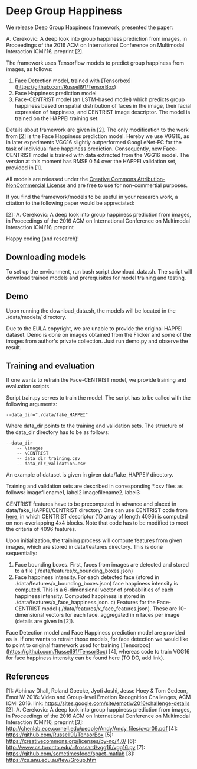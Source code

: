 Deep Group Happiness
===============================

We release Deep Group Happiness framework, presented the paper: 

A. Cerekovic: A deep look into group happiness prediction from images, in Proceedings of the 2016 ACM on International Conference on Multimodal Interaction ICMI'16, preprint [2]. 

The framework uses Tensorflow models to predict group happiness from images, as follows:

1. Face Detection model, trained with [Tensorbox] (https://github.com/Russell91/TensorBox)  
2. Face Happiness prediction model
3. Face-CENTRIST model (an LSTM-based model) which predicts group happiness based on spatial distribution of faces in the image, their facial expression of happiness, and CENTRIST image descriptor. The model is trained on the HAPPEI training set.

Details about framework are given in [2]. The only modification to the work from [2] is the Face Happiness prediction model. Hereby we use VGG16, as in later experiments VGG16 slightly outperformed GoogLeNet-FC for the task of individual face happiness prediction. Consequently, new Face-CENTRIST model is trained with data extracted from the VGG16 model. The version at this moment has RMSE 0.54 over the HAPPEI validation set, provided in [1].

All models are released under the [Creative Commons Attribution-NonCommercial License](https://creativecommons.org/licenses/by-nc/4.0/) and are free to use for non-commertial purposes. 

If you find the framework/models to be useful in your research work, a citation to the following paper would be appreciated:

[2]: A. Cerekovic: A deep look into group happiness prediction from images, in Proceedings of the 2016 ACM on International Conference on Multimodal Interaction ICMI'16, preprint

Happy coding (and research)!


Downloading models 
------------------
To set up the environment, run bash script download_data.sh. The script will download trained models and prerequisites for model training and testing.

Demo
----

Upon running the download_data.sh, the models will be located in the ./data/models/ directory. 

Due to the EULA copyright, we are unable to provide the original HAPPEI dataset. Demo is done on images obtained from the Flicker and some of the images from author's private collection. Just run demo.py and observe the result.

Training and evaluation
-----------------------
 
If one wants to retrain the Face-CENTRIST model, we provide training and evaluation scripts. 

Script train.py serves to train the model. The script has to be called with the following arguments:

```
--data_dir="./data/fake_HAPPEI"
```

Where data_dir points to the training and validation sets. The structure of the data_dir directory has to be as follows:

```
--data_dir
    -- \images
    -- \CENTRIST
    -- data_dir_training.csv
    -- data_dir_validation.csv
```

An example of dataset is given in given data/fake_HAPPEI/ directory.

Training and validation sets are described in corresponding *.csv files as follows:
imagefilename1, label2
imagefilename2, label3


CENTRIST features have to be precomputed in advance and placed in data/fake_HAPPEI/CENTRIST directory. One can use CENTRIST code from [here](https://github.com/sometimesfood/spact-matlab), in which CENTRIST descriptor (1D array of length 4096) is computed on non-overlapping 4x4 blocks. Note that code has to be modified to meet the criteria of 4096 features.

Upon initialization, the training process will compute features from given images, which are stored in data/features directory. This is done sequentially:

1) Face bounding boxes. First, faces from images are detected and stored to a file (./data/features/x_bounding_boxes.json)
2) Face happiness intensity. For each detected face (stored in ./data/features/x_bounding_boxes.json) face happiness intensity is computed. This is a 6-dimensional vector of probabilities of each happiness intensity. Computed happiness is stored in ./data/features/x_face_happiness.json.
c) Features for the Face-CENTRIST model (./data/features/x_face_features.json). These are 10-dimensional vectors for each face, aggregated in n faces per image (details are given in [2]).

Face Detection model and Face Happiness prediction model are provided as is. If one wants to retrain those models, for face detection we would like to point to original framework used for training  [Tensorbox] (https://github.com/Russell91/TensorBox) [4], whereas code to train VGG16 for face happiness intensity can be found here (TO DO, add link). 


References
----------

  [1]: Abhinav Dhall, Roland Goecke, Jyoti Joshi, Jesse Hoey & Tom Gedeon, EmotiW 2016: Video and Group-level Emotion Recognition Challenges, ACM ICMI 2016. link: https://sites.google.com/site/emotiw2016/challenge-details
  [2]: A. Cerekovic: A deep look into group happiness prediction from images, in Proceedings of the 2016 ACM on International Conference on Multimodal Interaction ICMI'16, preprint
  [3]: http://chenlab.ece.cornell.edu/people/Andy/Andy_files/cvpr09.pdf
  [4]: https://github.com/Russell91/TensorBox
  [5]: https://creativecommons.org/licenses/by-nc/4.0/
  [6]: http://www.cs.toronto.edu/~frossard/vgg16/vgg16.py
  [7]: https://github.com/sometimesfood/spact-matlab
  [8]: https://cs.anu.edu.au/few/Group.htm
